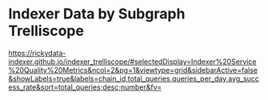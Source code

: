 # Indexer Data by Subgraph Trelliscope

https://rickydata-indexer.github.io/indexer_trelliscope/#selectedDisplay=Indexer%20Service%20Quality%20Metrics&ncol=2&pg=1&viewtype=grid&sidebarActive=false&showLabels=true&labels=chain_id,total_queries,queries_per_day,avg_success_rate&sort=total_queries;desc;number&fv=
